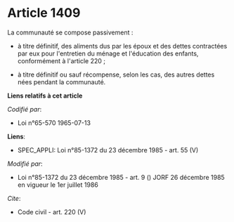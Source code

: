 # Article 1409

La communauté se compose passivement :

- à titre définitif, des aliments dus par les époux et des dettes contractées par eux pour l'entretien du ménage et
l'éducation des enfants, conformément à l'article 220 ;

- à titre définitif ou sauf récompense, selon les cas, des autres dettes nées pendant la communauté.

**Liens relatifs à cet article**

_Codifié par_:

  - Loi n°65-570 1965-07-13

**Liens**:

  - SPEC_APPLI: Loi n°85-1372 du 23 décembre 1985 - art. 55 (V)

_Modifié par_:

  - Loi n°85-1372 du 23 décembre 1985 - art. 9 () JORF 26 décembre 1985 en vigueur le 1er juillet 1986

_Cite_:

  - Code civil - art. 220 (V)
